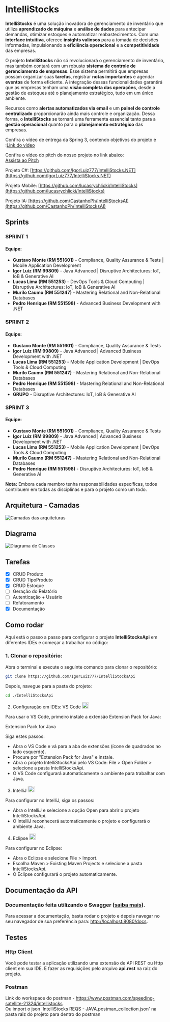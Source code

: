 # IntelliStocks

**IntelliStocks** é uma solução inovadora de gerenciamento de inventário que utiliza **aprendizado de máquina** e **análise de dados** para antecipar demandas, otimizar estoques e automatizar reabastecimentos. Com uma **interface intuitiva**, oferece **insights valiosos** para a tomada de decisões informadas, impulsionando a **eficiência operacional** e a **competitividade** das empresas.

O projeto **IntelliStocks** não só revolucionará o gerenciamento de inventário, mas também contará com um robusto **sistema de controle de gerenciamento de empresas**. Esse sistema permitirá que empresas possam organizar suas **tarefas**, registrar **notas importantes** e agendar **eventos** de forma eficiente. A integração dessas funcionalidades garantirá que as empresas tenham uma **visão completa das operações**, desde a gestão de estoques até o planejamento estratégico, tudo em um único ambiente.

Recursos como **alertas automatizados via email** e um **painel de controle centralizado** proporcionarão ainda mais controle e organização. Dessa forma, o **IntelliStocks** se tornará uma ferramenta essencial tanto para a **gestão operacional** quanto para o **planejamento estratégico** das empresas.

Confira o vídeo de entrega da Spring 3, contendo objetivos do projeto e :[Link do vídeo](https://youtu.be/D1EEw_oR_Ec)

Confira o vídeo do pitch do nosso projeto no link abaixo:  
[Assista ao Pitch](https://youtu.be/lpCFoGbBxmY)

Projeto C#: [https://github.com/IgorLuiz777/IntelliStocks.NET](https://github.com/IgorLuiz777/IntelliStocks.NET)

Projeto Mobile: [https://github.com/lucasrychlicki/IntelliStocks](https://github.com/lucasrychlicki/IntelliStocks)

Projeto IA: [https://github.com/CastanhoPh/IntelliStocksAI](https://github.com/CastanhoPh/IntelliStocksAI)

## Sprints

### SPRINT 1
#### Equipe:
- **Gustavo Monte (RM 551601)** - Compliance, Quality Assurance & Tests | Mobile Application Development  
- **Igor Luiz (RM 99809)** - Java Advanced | Disruptive Architectures: IoT, IoB & Generative AI
- **Lucas Lima (RM 551253)** - DevOps Tools & Cloud Computing | Disruptive Architectures: IoT, IoB & Generative AI
- **Murilo Caumo (RM 551247)** - Mastering Relational and Non-Relational Databases
- **Pedro Henrique (RM 551598)** - Advanced Business Development with .NET

### SPRINT 2
#### Equipe:
- **Gustavo Monte (RM 551601)** - Compliance, Quality Assurance & Tests
- **Igor Luiz (RM 99809)** - Java Advanced | Advanced Business Development with .NET
- **Lucas Lima (RM 551253)** - Mobile Application Development | DevOps Tools & Cloud Computing
- **Murilo Caumo (RM 551247)** - Mastering Relational and Non-Relational Databases
- **Pedro Henrique (RM 551598)** - Mastering Relational and Non-Relational Databases
- **GRUPO** - Disruptive Architectures: IoT, IoB & Generative AI

### SPRINT 3
#### Equipe:
- **Gustavo Monte (RM 551601)** - Compliance, Quality Assurance & Tests
- **Igor Luiz (RM 99809)** - Java Advanced | Advanced Business Development with .NET
- **Lucas Lima (RM 551253)** - Mobile Application Development | DevOps Tools & Cloud Computing
- **Murilo Caumo (RM 551247)** - Mastering Relational and Non-Relational Databases
- **Pedro Henrique (RM 551598)** - Disruptive Architectures: IoT, IoB & Generative AI
 
**Nota:** Embora cada membro tenha responsabilidades específicas, 
todos contribuem em todas as disciplinas e para o projeto como um todo.

## Arquitetura - Camadas

![Camadas das arquiteturas](images/diagrama_arquitetura.jpg)

## Diagrama

![Diagrama de Classes](images/UML__JAVA.jpg)

## Tarefas

- [x] CRUD Produto
- [x] CRUD TipoProduto
- [x] CRUD Estoque
- [ ] Geração do Relatório
- [ ] Autenticação + Usuário
- [ ] Refatoramento
- [x] Documentação

## Como rodar
Aqui está o passo a passo para configurar o projeto **IntelliStocksApi** em diferentes IDEs e começar a trabalhar no código:
### 1. Clonar o repositório:
Abra o terminal e execute o seguinte comando para clonar o repositório:
```bash
git clone https://github.com/IgorLuiz777/IntelliStocksApi
```
Depois, navegue para a pasta do projeto:
```bash
cd ./IntelliStocksApi
```
2. Configuração em IDEs:
   VS Code <img src="images/visual-studio-code-icon.webp" alt="vscode-icon" width="20"/>

Para usar o VS Code, primeiro instale a extensão Extension Pack for Java:

Extension Pack for Java

Siga estes passos:

- Abra o VS Code e vá para a aba de extensões (ícone de quadrados no lado esquerdo).
- Procure por "Extension Pack for Java" e instale.
- Abra o projeto IntelliStocksApi pelo VS Code: File > Open Folder > selecione a pasta IntelliStocksApi.
- O VS Code configurará automaticamente o ambiente para trabalhar com Java.

3. IntelliJ <img src="images/intellij-idea.svg" alt="intelliJ-icon" width="20"/>

Para configurar no IntelliJ, siga os passos:

- Abra o IntelliJ e selecione a opção Open para abrir o projeto IntelliStocksApi.
- O IntelliJ reconhecerá automaticamente o projeto e configurará o ambiente Java.

4. Eclipse <img src="images/eclipse.svg" alt="eclipse-icon" width="20"/>

Para configurar no Eclipse:

- Abra o Eclipse e selecione File > Import.
- Escolha Maven > Existing Maven Projects e selecione a pasta IntelliStocksApi.
- O Eclipse configurará o projeto automaticamente.

## Documentação da API

### Documentação feita utilizando o Swagger ([saiba mais](https://swagger.io/)).
Para acessar a documentação, basta rodar o projeto e depois navegar no seu navegador de sua preferência para: [http://localhost:8080/docs](http://localhost:8080/docs).

## Testes

### Http Client
Você pode testar a aplicação utilizando uma extensão de API REST ou Http client em sua IDE. E fazer as requisições pelo 
arquivo **api.rest** na raiz do projeto.

### Postman
Link do workspace do postman - https://www.postman.com/speeding-satellite-21324/intellistocks </br>
Ou import o json 'IntelliStocks REQS - JAVA.postman_collection.json' na pasta raiz do projeto para dentro do postman
